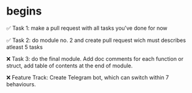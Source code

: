 # begins
✅ Task 1: make a pull request with all tasks you've done for now


✅ Task 2: do module no. 2 and create pull request wich must describes atleast 5 tasks


❌ Task 3: do the final module. Add doc comments for each function or struct, add table of contents at the end of module.


❌ Feature Track: Create Telegram bot, which can switch within 7 behaviours.
